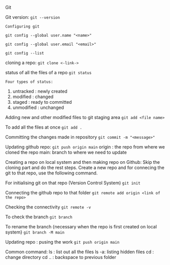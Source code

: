 Git

Git version:
```git --version ```

	Configuring git
```
git config --global user.name "<name>"

git config --global user.email "<email>"

git config --list
 ```

cloning a repo:
```git clone <-link->  ```

status of all the files of a repo
```git status  ```

	Four types of status:
1. untracked : newly created
2. modified : changed
3. staged : ready to committed 
4. unmodified : unchanged

Adding new and other modified files to git staging area
```git add <file name>```

To add all the files at once
```git add . ```

Committing the changes made in repository
```git commit -m "<message>"```

Updating github repo:
```git push origin main```
origin : the repo from where we cloned the repo
main: branch to where we need to update

Creating a repo on local system and then making repo on Github:
Skip the cloning part and do the rest steps.
Create a new repo and for connecing the git to that repo, use the following command.

For initialising git on that repo (Version Control System)
```git init```

Connecting the github repo to that folder
```git remote add origin <link of the repo>```

Checking the connectivity 
```git remote -v```

To check the branch 
```git branch```

To rename the branch {necessary when the repo is first created on local system}
```git branch -M main```

Updating repo : pusing the work
```git push origin main```

Common command:
	ls : list out all the files
	ls -a: listing hidden files
	cd : change directory
    cd .. : backspace to previous folder